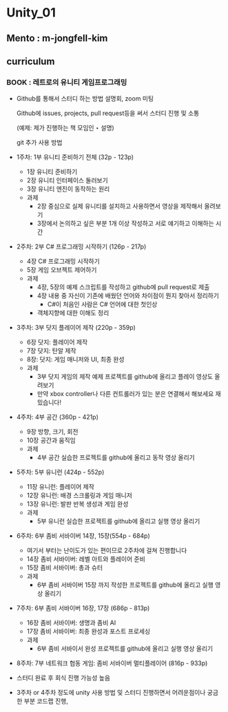 # Unity_01

## Mento : m-jongfell-kim

## curriculum

### BOOK : 레트로의 유니티 게임프로그래밍

- Github를 통해서 스터디 하는 방법 설명회, zoom 미팅
    
    Github에 issues, projects, pull request등을 써서 스터디 진행 및 소통
    
    (예제: 제가 진행하는 책 모임인 ‣ 설명)
    
    git 추가 사용 방법
    
- 1주차: 1부 유니티 준비하기 전체 (32p - 123p)
    - 1장 유니티 준비하기
    - 2장 유니티 인터페이스 둘러보기
    - 3장 유니티 엔진이 동작하는 원리
    - 과제
        - 2장 중심으로 실제 유니티를 설치하고 사용하면서 영상을 제작해서 올려보기
        - 3장에서 논의하고 싶은 부분 1개 이상 작성하고 서로 얘기하고 이해하는 시간
- 2주차: 2부 C# 프로그래밍 시작하기 (126p - 217p)
    - 4장 C# 프로그래밍 시작하기
    - 5장 게임 오브젝트 제어하기
    - 과제
        - 4장, 5장의 예제 스크립트를 작성하고 github에 pull request로 제출
        - 4장 내용 중 자신이 기존에 배웠던 언어와 차이점이 뭔지 찾아서 정리하기
            - C#이 처음인 사람은 C# 언어에 대한 첫인상
        - 객체지향에 대한 이해도 정리
- 3주차: 3부 닷지 플레이어 제작 (220p - 359p)
    - 6장 닷지: 플레이어 제작
    - 7장 닷지: 탄알 제작
    - 8장: 닷지: 게임 매니저와 UI, 최종 완성
    - 과제
        - 3부 닷지 게임의 제작 예제 프로젝트를 github에 올리고 플레이 영상도 올려보기
        - 만약 xbox controller나 다른 컨트롤러가 있는 분은 연결해서 해보세요 재밌습니다!
- 4주차: 4부 공간 (360p - 421p)
    - 9장 방향, 크기, 회전
    - 10장 공간과 움직임
    - 과제
        - 4부 공간 실습한 프로젝트를 github에 올리고 동작 영상 올리기
- 5주차: 5부 유니런 (424p - 552p)
    - 11장 유니런: 플레이어 제작
    - 12장 유니런: 배경 스크롤링과 게임 매니저
    - 13장 유니런: 발판 반복 생성과 게임 완성
    - 과제
        - 5부 유니런 실습한 프로젝트를 github에 올리고 실행 영상 올리기
- 6주차: 6부 좀비 서바이버 14장, 15장(554p - 684p)
    - 여기서 부터는 난이도가 있는 편이므로 2주차에 걸쳐 진행합니다
    - 14장 좀비 서바이버: 레벨 아트와 플레이어 준비
    - 15장 좀비 서바이버: 총과 슈터
    - 과제
        - 6부 좀비 서바이버 15장 까지 작성한 프로젝트를 github에 올리고 실행 영상 올리기
- 7주차: 6부 좀비 서바이버 16장, 17장 (686p - 813p)
    - 16장 좀비 서바이버: 생명과 좀비 AI
    - 17장 좀비 서바이버: 최종 완성과 포스트 프로세싱
    - 과제
        - 6부 좀비 서바이서 완성 프로젝트를 github에 올리고 실행 영상 올리기
- 8주차: 7부 네트워크 협동 게임: 좀비 서바이버 멀티플레이어 (816p - 933p)


- 스터디 완료 후 회식 진행 가능성 높음
- 3주차 or 4주차 정도에 unity 사용 방법 및 스터디 진행하면서 어려운점이나 궁금한 부분 코드랩 진행,
